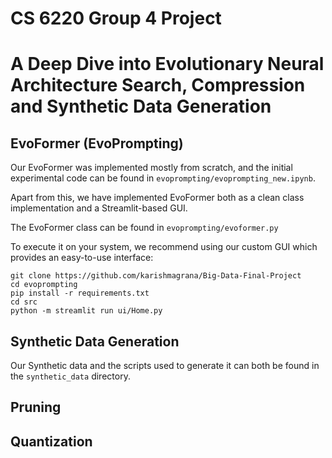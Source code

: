 # CS 6220 Group 4 Project

# A Deep Dive into Evolutionary Neural Architecture Search, Compression and Synthetic Data Generation

## EvoFormer (EvoPrompting)

Our EvoFormer was implemented mostly from scratch, and the initial experimental code can be found in `evoprompting/evoprompting_new.ipynb`.

Apart from this, we have implemented EvoFormer both as a clean class implementation and a Streamlit-based GUI.

The EvoFormer class can be found in `evoprompting/evoformer.py`

To execute it on your system, we recommend using our custom GUI which provides an easy-to-use interface:

```
git clone https://github.com/karishmagrana/Big-Data-Final-Project
cd evoprompting
pip install -r requirements.txt
cd src
python -m streamlit run ui/Home.py
```

## Synthetic Data Generation

Our Synthetic data and the scripts used to generate it can both be found in the `synthetic_data` directory.

## Pruning

## Quantization
